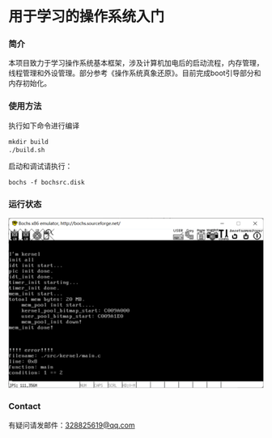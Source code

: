 # 用于学习的操作系统入门
### 简介
本项目致力于学习操作系统基本框架，涉及计算机加电后的启动流程，内存管理，线程管理和外设管理。部分参考《操作系统真象还原》。目前完成boot引导部分和内存初始化。

### 使用方法
执行如下命令进行编译
```shell
mkdir build
./build.sh
```
启动和调试请执行：
```
bochs -f bochsrc.disk
```

### 运行状态
![运行状态](./image/bochs.png)

### Contact
有疑问请发邮件：328825619@qq.com